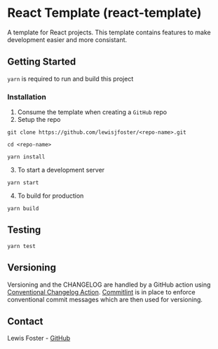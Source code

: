 # React Template (react-template)

A template for React projects. This template contains features to make development easier and more consistant.

## Getting Started

`yarn` is required to run and build this project

### Installation

1. Consume the template when creating a `GitHub` repo
2. Setup the repo

```
git clone https://github.com/lewisjfoster/<repo-name>.git

cd <repo-name>

yarn install
```

3. To start a development server

```
yarn start
```

4. To build for production

```
yarn build
```

## Testing

```
yarn test
```

## Versioning

Versioning and the CHANGELOG are handled by a GitHub action using [Conventional Changelog Action](https://github.com/marketplace/actions/conventional-changelog-action). [Commitlint](https://commitlint.js.org/) is in place to enforce conventional commit messages which are then used for versioning.

## Contact

Lewis Foster - [GitHub](https://github.com/lewisjfoster)
